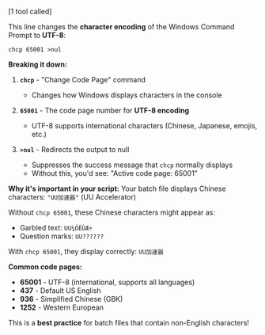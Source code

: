 [1 tool called]

This line changes the **character encoding** of the Windows Command Prompt to **UTF-8**:

```batch
chcp 65001 >nul
```

**Breaking it down:**

1. **`chcp`** - "Change Code Page" command
   - Changes how Windows displays characters in the console

2. **`65001`** - The code page number for **UTF-8 encoding**
   - UTF-8 supports international characters (Chinese, Japanese, emojis, etc.)

3. **`>nul`** - Redirects the output to null
   - Suppresses the success message that `chcp` normally displays
   - Without this, you'd see: "Active code page: 65001"

**Why it's important in your script:**
Your batch file displays Chinese characters: `"UU加速器"` (UU Accelerator)

Without `chcp 65001`, these Chinese characters might appear as:
- Garbled text: `UU¼ÓËÙÆ÷`
- Question marks: `UU??????`

With `chcp 65001`, they display correctly: `UU加速器`

**Common code pages:**
- **65001** - UTF-8 (international, supports all languages)
- **437** - Default US English
- **936** - Simplified Chinese (GBK)
- **1252** - Western European

This is a **best practice** for batch files that contain non-English characters!